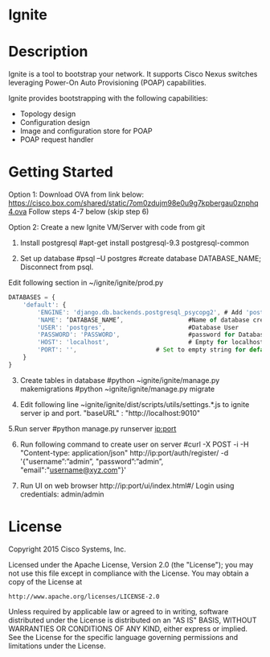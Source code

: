 # Ignite

# Description

Ignite is a tool to bootstrap your network. It supports Cisco Nexus switches leveraging Power-On Auto Provisioning (POAP) capabilities.

Ignite provides bootstrapping with the following capabilities:
* Topology design
* Configuration design
* Image and configuration store for POAP
* POAP request handler

# Getting Started

Option 1: Download OVA from link below:
https://cisco.box.com/shared/static/7om0zdujm98e0u9g7kpbergau0znphq4.ova
Follow steps 4-7 below (skip step 6)

Option 2: Create a new Ignite VM/Server with code from git
1. Install postgresql
#apt-get install postgresql-9.3 postgresql-common

2. Set up database
#psql  –U postgres
#create database  DATABASE_NAME;
Disconnect from psql.

Edit  following section in ~/ignite/ignite/prod.py
```javascript
DATABASES = {
    'default': {
        'ENGINE': 'django.db.backends.postgresql_psycopg2', # Add 'postgresql_psycopg2', 'mysql', 'sqlite3' or 'oracle'.
        'NAME': ‘DATABASE_NAME’,                  #Name of database created
        'USER': 'postgres',                       #Database User
        'PASSWORD': 'PASSWORD',                   #password for Database user
        'HOST': 'localhost',                      # Empty for localhost through domain sockets or           '127.0.0.1' for localhost through TCP.
        'PORT': '',                      # Set to empty string for default.
    }
}
```

3. Create tables in database
#python ~ignite/ignite/manage.py makemigrations
#python ~ignite/ignite/manage.py migrate

4. Edit following line ~ignite/ignite/dist/scripts/utils/settings.*.js to ignite server ip and port.
"baseURL" : "http://localhost:9010"

5.Run server
#python manage.py runserver <ip:port>

6. Run following command to create user on server
#curl -X POST -i -H "Content-type: application/json" http://ip:port/auth/register/  -d '{"username”:”admin”, "password”:”admin”, "email":"username@xyz.com"}'

7. Run UI on web browser
http://ip:port/ui/index.html#/
Login using credentials: admin/admin

# License

Copyright 2015 Cisco Systems, Inc.

Licensed under the Apache License, Version 2.0 (the "License");
you may not use this file except in compliance with the License.
You may obtain a copy of the License at

    http://www.apache.org/licenses/LICENSE-2.0

Unless required by applicable law or agreed to in writing, software
distributed under the License is distributed on an "AS IS" BASIS,
WITHOUT WARRANTIES OR CONDITIONS OF ANY KIND, either express or implied.
See the License for the specific language governing permissions and
limitations under the License.
